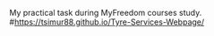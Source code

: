 My practical task during MyFreedom courses study.
#https://tsimur88.github.io/Tyre-Services-Webpage/
